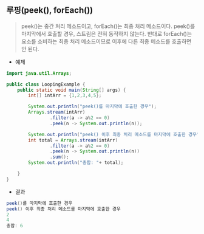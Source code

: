 ## 루핑(peek(), forEach())
> peek()는 중간 처리 메소드이고, forEach()는 최종 처리 메소드이다.
> peek()를 마지막에서 호출할 경우, 스트림은 전혀 동작하지 않는다.
> 반대로 forEach()는 요소를 소비하는 최종 처리 메소드이므로 이후에 다른 최종 메소드를 호출하면 안 된다.
* 예제
```java
import java.util.Arrays;

public class LoopingExample {
    public static void main(String[] args) {
        int[] intArr = {1,2,3,4,5};

        System.out.println("peek()를 마지막에 호출한 경우");
        Arrays.stream(intArr)
                .filter(a -> a%2 == 0)
                .peek(n -> System.out.println(n));

        System.out.println("peek() 이후 최종 처리 메소드를 마지막에 호출한 경우");
        int total = Arrays.stream(intArr)
                .filter(a -> a%2 == 0)
                .peek(n -> System.out.println(n))
                .sum();
        System.out.println("총합: "+ total);

    }
}
```
* 결과
```java
peek()를 마지막에 호출한 경우
peek() 이후 최종 처리 메소드를 마지막에 호출한 경우
2
4
총합: 6
```
